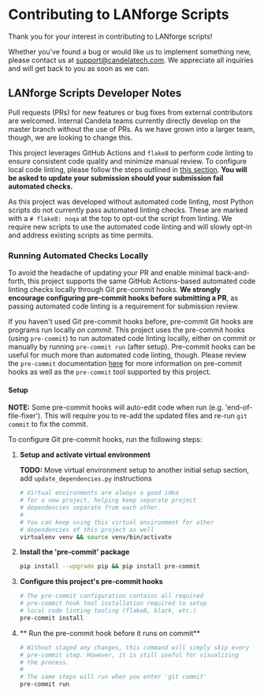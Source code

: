 # Contributing to LANforge Scripts

Thank you for your interest in contributing to LANforge scripts!

Whether you've found a bug or would like us to implement something new, please contact us at [support@candelatech.com](mailto:support@candelatech.com). We appreciate all inquiries and will get back to you as soon as we can.

## LANforge Scripts Developer Notes

Pull requests (PRs) for new features or bug fixes from external contributors are welcomed. Internal Candela teams currently directly develop on the master branch without the use of PRs. As we have grown into a larger team, though, we are looking to change this.

This project leverages GitHub Actions and `flake8` to perform code linting to ensure consistent code quality and minimize manual review. To configure local code linting, please follow the steps outlined in [this section](#local-code-linting). **You will be asked to update your submission should your submission fail automated checks.**

As this project was developed without automated code linting, most Python scripts do not currently pass automated linting checks. These are marked with a `# flake8: noqa` at the top to opt-out the script from linting. We require new scripts to use the automated code linting and will slowly opt-in and address existing scripts as time permits.

### Running Automated Checks Locally

To avoid the headache of updating your PR and enable minimal back-and-forth, this project supports the same GitHub Actions-based automated code linting checks locally through Git pre-commit hooks. **We strongly encourage configuring pre-commit hooks before submitting a PR**, as passing automated code linting is a requirement for submission review.

If you haven't used Git pre-commit hooks before, pre-commit Git hooks are programs run locally *on commit*. This project uses the pre-commit hooks (using `pre-commit`) to run automated code linting locally, either on commit or manually by running `pre-commit run` (after setup). Pre-commit hooks can be useful for much more than automated code linting, though. Please review the `pre-commit` documentation [here](https://pre-commit.com/) for more information on pre-commit hooks as well as the `pre-commit` tool supported by this project.

#### Setup
**NOTE:** Some pre-commit hooks will auto-edit code when run (e.g. 'end-of-file-fixer'). This will require you to re-add the updated files and re-run `git commit` to fix the commit.

To configure Git pre-commit hooks, run the following steps:

1. **Setup and activate virtual environment**

    **TODO:** Move virtual environment setup to another initial setup section, add `update_dependencies.py` instructions

    ```Bash
    # Virtual environments are always a good idea
    # for a new project, helping keep separate project
    # dependencies separate from each other.
    #
    # You can keep using this virtual environment for other
    # dependencies of this project as well
    virtualenv venv && source venv/bin/activate
    ```

2. **Install the 'pre-commit' package**
    ```Bash
    pip install --upgrade pip && pip install pre-commit
    ```

3. **Configure this project's pre-commit hooks**
    ```Bash
    # The pre-commit configuration contains all required
    # pre-commit hook tool installation required to setup
    # local code linting tooling (flake8, black, etc.)
    pre-commit install
    ```

4. ** Run the pre-commit hook before it runs on commit**
    ```Bash
    # Without staged any changes, this command will simply skip every
    # pre-commit step. However, it is still useful for visualizing
    # the process.
    #
    # The same steps will run when you enter 'git commit'
    pre-commit run
    ```
